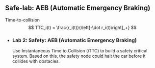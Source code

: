 ## Safe-lab: AEB (Automatic Emergency Braking)

Time-to-collision
$$
TTC_i(t) = \frac{r_i(t)}{\left[-\dot r_i(t)\right]_+} 
$$

- ### Lab 2: Safety: AEB (Automatic Emergency Braking)
    Use Instantaneous Time to Collision (iTTC) to build a safety critical system. Based on this, the safety node could halt the car before it collides with obstacles. 